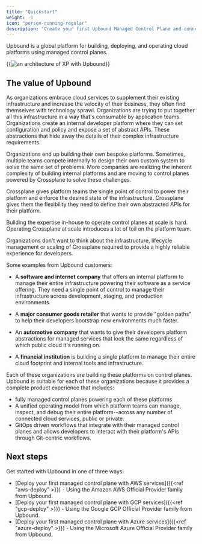 ```yaml
---
title: "Quickstart"
weight: -1
icon: "person-running-regular"
description: "Create your first Upbound Managed Control Plane and connect it to your cloud provider."
---
```


Upbound is a global platform for building, deploying, and operating cloud platforms using managed control planes.

{{<img src="quickstart/images/Product_Marketecture_Dark_1440w.png" alt="an architecture of XP with Upbound" quality="100">}}

## The value of Upbound

As organizations embrace cloud services to supplement their existing infrastructure and increase the velocity of their business, they often find themselves with technology sprawl. Organizations are trying to put together all this infrastructure in a way that's consumable by application teams. Organizations create an internal developer platform where they can set configuration and policy and expose a set of abstract APIs. These abstractions that hide away the details of their complex infrastructure requirements.

Organizations end up building their own bespoke platforms. Sometimes, multiple teams compete internally to design their own custom system to solve the same set of problems. More companies are realizing the inherent complexity of building internal platforms and are moving to control planes powered by Crossplane to solve these challenges. 

Crossplane gives platform teams the single point of control to power their platform and enforce the desired state of the infrastructure. Crossplane gives them the flexibility they need to define their own abstracted APIs for their platform.

Building the expertise in-house to operate control planes at scale is hard. Operating Crossplane at scale introduces a lot of toil on the platform team.

 Organizations don't want to think about the infrastructure, lifecycle management or scaling of Crossplane required to provide a highly reliable experience for developers.

Some examples from Upbound customers:

- A **software and internet company** that offers an internal platform to manage their entire infrastructure powering their software as a service offering. They need a single point of control to manage their infrastructure across development, staging, and production environments.

- A **major consumer goods retailer** that wants to provide "golden paths" to help their developers bootstrap new environments much faster.

- An **automotive company** that wants to give their developers platform abstractions for managed services that look the same regardless of which public cloud it's running on.
  
- A **financial institution** is building a single platform to manage their entire cloud footprint and internal tools and infrastructure.

Each of these organizations are building these platforms on control planes. Upbound is suitable for each of these organizations because it provides a complete product experience that includes:

- fully managed control planes powering each of these platforms
- A unified operating model from which platform teams can manage, inspect, and debug their entire platform--across any number of connected cloud services, public or private. 
- GitOps driven workflows that integrate with their managed control planes and allows developers to interact with their platform's APIs through Git-centric workflows.

## Next steps

Get started with Upbound in one of three ways:

* [Deploy your first managed control plane with AWS services]({{<ref "aws-deploy" >}}) - Using the Amazon AWS Official Provider family from Upbound.
* [Deploy your first managed control plane with GCP services]({{<ref "gcp-deploy" >}}) - Using the Google GCP Official Provider family from Upbound.
* [Deploy your first managed control plane with Azure services]({{<ref "azure-deploy" >}}) - Using the Microsoft Azure Official Provider family from Upbound.